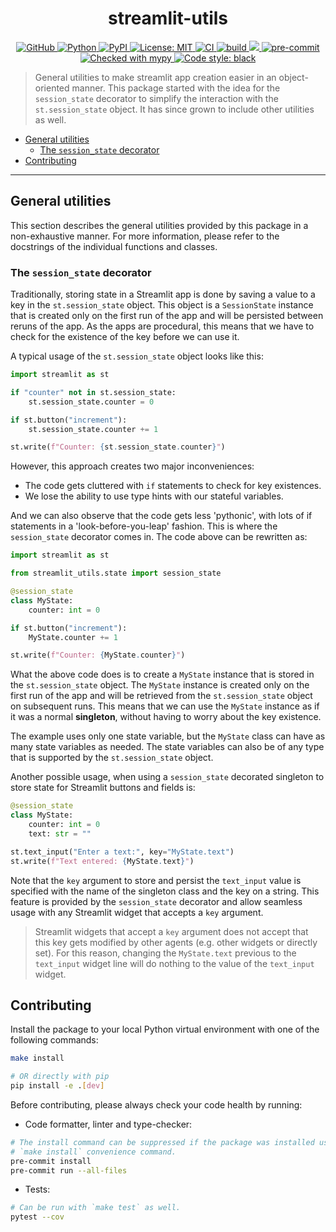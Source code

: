 <h1 align="center">streamlit-utils</h1>
<p align="center">
  <a href="https://github.com/marcelomendoncasoares">
    <img alt="GitHub" src="https://img.shields.io/badge/GitHub-marcelomendoncasoares-181717.svg?style=flat&logo=github" />
  </a>
  <a href="https://pypi.org/project/streamlit-utils">
    <img alt="Python" src="https://img.shields.io/pypi/pyversions/streamlit-utils.svg" />
  </a>
  <a href="https://pypi.org/project/streamlit-utils/">
    <img alt="PyPI" src="https://badge.fury.io/py/streamlit-utils.svg" />
  </a>
  <a href="https://github.com/marcelomendoncasoares/streamlit-utils/blob/main/LICENSE">
    <img alt="License: MIT" src="https://img.shields.io/badge/license-MIT-yellow.svg" target="_blank" />
  </a>
  <a href="https://github.com/marcelomendoncasoares/streamlit-utils/actions/workflows/validate.yml">
    <img alt="CI" src="https://github.com/marcelomendoncasoares/streamlit-utils/actions/workflows/validate.yml/badge.svg?branch=main" />
  </a>
  <a href="https://github.com/marcelomendoncasoares/streamlit-utils/actions/workflows/release.yml">
    <img alt="build" src="https://github.com/marcelomendoncasoares/streamlit-utils/actions/workflows/release.yml/badge.svg?branch=main" />
  </a>
  <a href="https://codecov.io/gh/marcelomendoncasoares/streamlit-utils" >
    <img src="https://codecov.io/gh/marcelomendoncasoares/streamlit-utils/branch/main/graph/badge.svg?token=U2BIFOZGWM"/>
  </a>
  <a href="https://github.com/pre-commit/pre-commit">
    <img alt="pre-commit" src="https://img.shields.io/badge/pre--commit-enabled-brightgreen?logo=pre-commit&logoColor=white">
  </a>
  <a href="http://mypy-lang.org/">
    <img alt="Checked with mypy" src="http://www.mypy-lang.org/static/mypy_badge.svg">
  </a>
  <a href="https://github.com/psf/black">
    <img alt="Code style: black" src="https://img.shields.io/badge/code%20style-black-000000.svg">
  </a>
</p>

> General utilities to make streamlit app creation easier in an object-oriented
manner. This package started with the idea for the `session_state` decorator to
simplify the interaction with the `st.session_state` object. It has since grown
to include other utilities as well.

- [General utilities](#general-utilities)
  - [The `session_state` decorator](#the-session_state-decorator)
- [Contributing](#contributing)

---

## General utilities

This section describes the general utilities provided by this package in a
non-exhaustive manner. For more information, please refer to the docstrings of
the individual functions and classes.

### The `session_state` decorator

Traditionally, storing state in a Streamlit app is done by saving a value to a
key in the `st.session_state` object. This object is a `SessionState` instance
that is created only on the first run of the app and will be persisted between
reruns of the app. As the apps are procedural, this means that we have to check
for the existence of the key before we can use it.

A typical usage of the `st.session_state` object looks like this:

```python
import streamlit as st

if "counter" not in st.session_state:
    st.session_state.counter = 0

if st.button("increment"):
    st.session_state.counter += 1

st.write(f"Counter: {st.session_state.counter}")
```

However, this approach creates two major inconveniences:
- The code gets cluttered with `if` statements to check for key existences.
- We lose the ability to use type hints with our stateful variables.

And we can also observe that the code gets less 'pythonic', with lots of if
statements in a 'look-before-you-leap' fashion. This is where the
`session_state` decorator comes in. The code above can be rewritten as:

```python
import streamlit as st

from streamlit_utils.state import session_state

@session_state
class MyState:
    counter: int = 0

if st.button("increment"):
    MyState.counter += 1

st.write(f"Counter: {MyState.counter}")
```

What the above code does is to create a `MyState` instance that is stored in
the `st.session_state` object. The `MyState` instance is created only on the
first run of the app and will be retrieved from the `st.session_state` object
on subsequent runs. This means that we can use the `MyState` instance as if it
was a normal **singleton**, without having to worry about the key existence.

The example uses only one state variable, but the `MyState` class can have as
many state variables as needed. The state variables can also be of any type
that is supported by the `st.session_state` object.

Another possible usage, when using a `session_state` decorated singleton to
store state for Streamlit buttons and fields is:

```python
@session_state
class MyState:
    counter: int = 0
    text: str = ""

st.text_input("Enter a text:", key="MyState.text")
st.write(f"Text entered: {MyState.text}")
```

Note that the `key` argument to store and persist the `text_input` value is
specified with the name of the singleton class and the key on a string. This
feature is provided by the `session_state` decorator and allow seamless usage
with any Streamlit widget that accepts a `key` argument.

> Streamlit widgets that accept a `key` argument does not accept that this key
> gets modified by other agents (e.g. other widgets or directly set). For this
> reason, changing the `MyState.text` previous to the `text_input` widget line
> will do nothing to the value of the `text_input` widget.

## Contributing

Install the package to your local Python virtual environment with one of the
following commands:

```bash
make install

# OR directly with pip
pip install -e .[dev]
```

Before contributing, please always check your code health by running:

* Code formatter, linter and type-checker:

```bash
# The install command can be suppressed if the package was installed using the
# `make install` convenience command.
pre-commit install
pre-commit run --all-files
```

* Tests:

```bash
# Can be run with `make test` as well.
pytest --cov
```
